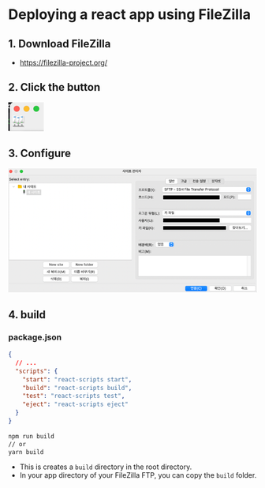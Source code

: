 # Deploying a react app using FileZilla

## 1. Download FileZilla
- https://filezilla-project.org/

## 2. Click the button
![FileZilla](.%5B20210218%5D_deploying_a_react_app_using_filezilla_images/e0179591.png)

## 3. Configure
![](.%5B20210218%5D_deploying_a_react_app_using_filezilla_images/7f99b97a.png)

## 4. build 

### package.json
```json
{
  // ...
  "scripts": {
    "start": "react-scripts start",
    "build": "react-scripts build",
    "test": "react-scripts test",
    "eject": "react-scripts eject"
  }
}
```
```
npm run build
// or
yarn build
```
- This is creates a `build` directory in the root directory.
- In your app directory of your FileZilla FTP, you can copy the `build` folder.
